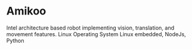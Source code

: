 # Amikoo
Intel architecture based robot implementing vision, translation, and movement features. Linux Operating System
Linux embedded, NodeJs, Python
